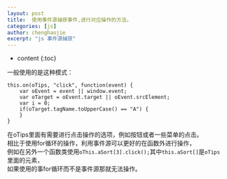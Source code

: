 ```yaml
---
layout: post
title:  使用事件源捕获事件,进行对应操作的方法。
categories: [js]
author: chenghaojie
excerpt: "js 事件源捕获"
---
```



* content
{:toc}


一般使用的是这种模式：

    this.on(oTips, "click", function(event) {
        var oEvent = event || window.event;
        var oTarget = oEvent.target || oEvent.srcElement;
        var i = 0;
        if(oTarget.tagName.toUpperCase() == "A") {
        }
    }
    
在oTips里面有需要进行点击操作的选项，例如按钮或者一些菜单的点击。<br/>
相比于使用for循环的操作，利用事件源可以更好的在函数外进行操作，<br/>
例如在另外一个函数类使用`oThis.aSort[3].click();`其中`this.aSort[]`是`oTips`里面的元素，<br/>
如果使用的事for循环而不是事件源那就无法操作。
